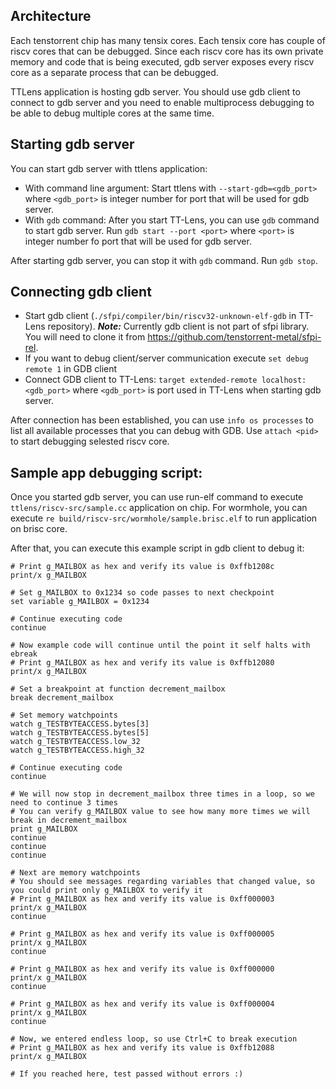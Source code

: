 ## Architecture

Each tenstorrent chip has many tensix cores. Each tensix core has couple of riscv cores that can be debugged. Since each riscv core has its own private memory and code that is being executed, gdb server exposes every riscv core as a separate process that can be debugged.

TTLens application is hosting gdb server. You should use gdb client to connect to gdb server and you need to enable multiprocess debugging to be able to debug multiple cores at the same time.

## Starting gdb server

You can start gdb server with ttlens application:

- With command line argument: Start ttlens with `--start-gdb=<gdb_port>` where `<gdb_port>` is integer number for port that will be used for gdb server.
- With `gdb` command: After you start TT-Lens, you can use `gdb` command to start gdb server. Run `gdb start --port <port>` where `<port>` is integer number fo port that will be used for gdb server.

After starting gdb server, you can stop it with `gdb` command. Run `gdb stop`.

## Connecting gdb client

- Start gdb client (`./sfpi/compiler/bin/riscv32-unknown-elf-gdb` in TT-Lens repository).
***Note:*** Currently gdb client is not part of sfpi library.
You will need to clone it from https://github.com/tenstorrent-metal/sfpi-rel.
- If you want to debug client/server communication execute `set debug remote 1` in GDB client
- Connect GDB client to TT-Lens: `target extended-remote localhost:<gdb_port>` where `<gdb_port>` is port used in TT-Lens when starting gdb server.

After connection has been established, you can use `info os processes` to list all available processes that you can debug with GDB. Use `attach <pid>` to start debugging selested riscv core.

## Sample app debugging script:

Once you started gdb server, you can use run-elf command to execute `ttlens/riscv-src/sample.cc` application on chip. For wormhole, you can execute `re build/riscv-src/wormhole/sample.brisc.elf` to run application on brisc core.

After that, you can execute this example script in gdb client to debug it:

```
# Print g_MAILBOX as hex and verify its value is 0xffb1208c
print/x g_MAILBOX

# Set g_MAILBOX to 0x1234 so code passes to next checkpoint
set variable g_MAILBOX = 0x1234

# Continue executing code
continue

# Now example code will continue until the point it self halts with ebreak
# Print g_MAILBOX as hex and verify its value is 0xffb12080
print/x g_MAILBOX

# Set a breakpoint at function decrement_mailbox
break decrement_mailbox

# Set memory watchpoints
watch g_TESTBYTEACCESS.bytes[3]
watch g_TESTBYTEACCESS.bytes[5]
watch g_TESTBYTEACCESS.low_32
watch g_TESTBYTEACCESS.high_32

# Continue executing code
continue

# We will now stop in decrement_mailbox three times in a loop, so we need to continue 3 times
# You can verify g_MAILBOX value to see how many more times we will break in decrement_mailbox
print g_MAILBOX
continue
continue
continue

# Next are memory watchpoints
# You should see messages regarding variables that changed value, so you could print only g_MAILBOX to verify it
# Print g_MAILBOX as hex and verify its value is 0xff000003
print/x g_MAILBOX
continue

# Print g_MAILBOX as hex and verify its value is 0xff000005
print/x g_MAILBOX
continue

# Print g_MAILBOX as hex and verify its value is 0xff000000
print/x g_MAILBOX
continue

# Print g_MAILBOX as hex and verify its value is 0xff000004
print/x g_MAILBOX
continue

# Now, we entered endless loop, so use Ctrl+C to break execution
# Print g_MAILBOX as hex and verify its value is 0xffb12088
print/x g_MAILBOX

# If you reached here, test passed without errors :)
```
